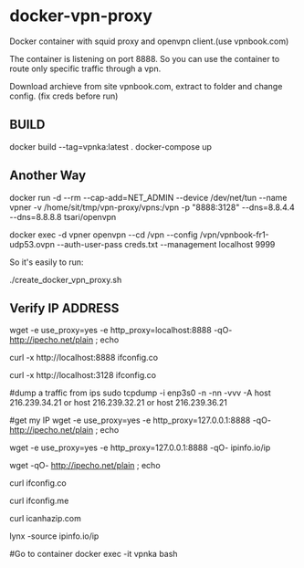 # docker-vpn-proxy
Docker container with squid proxy and openvpn client.(use vpnbook.com)

The container is listening on port 8888. So you can use the container to route only specific traffic through a vpn.

Download archieve from site vpnbook.com, extract to folder and change config. (fix creds before run)

## BUILD
docker build --tag=vpnka:latest .
docker-compose up

## Another Way
docker run -d --rm --cap-add=NET_ADMIN --device /dev/net/tun --name vpner -v /home/sit/tmp/vpn-proxy/vpns:/vpn -p "8888:3128" --dns=8.8.4.4 --dns=8.8.8.8 tsari/openvpn

docker exec -d vpner openvpn --cd /vpn --config /vpn/vpnbook-fr1-udp53.ovpn --auth-user-pass creds.txt --management localhost 9999

So it's easily to run: 

./create_docker_vpn_proxy.sh


## Verify IP ADDRESS
wget -e use_proxy=yes -e http_proxy=localhost:8888  -qO- http://ipecho.net/plain ; echo

curl -x http://localhost:8888 ifconfig.co

curl -x http://localhost:3128 ifconfig.co

#dump a traffic from ips
sudo tcpdump -i enp3s0 -n -nn -vvv -A host 216.239.34.21 or host 216.239.32.21 or host 216.239.36.21

#get my IP
wget -e use_proxy=yes -e http_proxy=127.0.0.1:8888  -qO- http://ipecho.net/plain ; echo

wget -e use_proxy=yes -e http_proxy=127.0.0.1:8888  -qO- ipinfo.io/ip

wget -qO- http://ipecho.net/plain ; echo

curl ifconfig.co

curl ifconfig.me

curl icanhazip.com

lynx -source ipinfo.io/ip

#Go to container
docker exec -it vpnka bash
